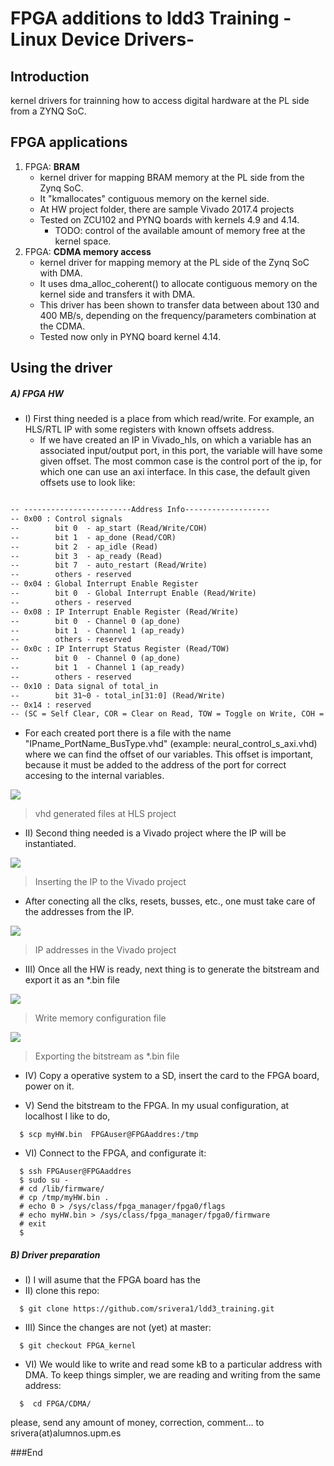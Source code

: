 # FPGA additions to ldd3 Training -Linux Device Drivers- 

## Introduction

kernel drivers for trainning how to access digital hardware at the PL side from a ZYNQ SoC.

## FPGA applications

1. FPGA: **BRAM**
    * kernel driver for mapping BRAM memory at the PL side from the Zynq SoC.
    * It "kmallocates" contiguous memory on the kernel side.
    * At HW project folder, there are sample Vivado 2017.4 projects
    * Tested on ZCU102 and PYNQ boards with kernels 4.9 and 4.14.
        * TODO: control of the available amount of memory free at the kernel space.
2. FPGA: **CDMA memory access**
    * kernel driver for mapping memory at the PL side of the Zynq SoC with DMA.
    * It uses dma_alloc_coherent() to allocate contiguous memory on the kernel side and transfers it with DMA.
    * This driver has been shown to transfer data between about 130 and 400 MB/s, depending on the frequency/parameters combination at the CDMA.
    * Tested now only in PYNQ board kernel 4.14.

## Using the driver
##### A) FPGA HW 
                
+ I) First thing needed is a place from which read/write. For example, an HLS/RTL IP with some registers with known offsets address.
  + If we have created an IP in Vivado_hls, on which a variable has an associated input/output port, in this port, the variable will have some given offset. The most common case is the control port of the ip, for which one can use an axi interface. In this case, the default given offsets use to look like:

```default

-- ------------------------Address Info-------------------
-- 0x00 : Control signals
--        bit 0  - ap_start (Read/Write/COH)
--        bit 1  - ap_done (Read/COR)
--        bit 2  - ap_idle (Read)
--        bit 3  - ap_ready (Read)
--        bit 7  - auto_restart (Read/Write)
--        others - reserved
-- 0x04 : Global Interrupt Enable Register
--        bit 0  - Global Interrupt Enable (Read/Write)
--        others - reserved
-- 0x08 : IP Interrupt Enable Register (Read/Write)
--        bit 0  - Channel 0 (ap_done)
--        bit 1  - Channel 1 (ap_ready)
--        others - reserved
-- 0x0c : IP Interrupt Status Register (Read/TOW)
--        bit 0  - Channel 0 (ap_done)
--        bit 1  - Channel 1 (ap_ready)
--        others - reserved
-- 0x10 : Data signal of total_in
--        bit 31~0 - total_in[31:0] (Read/Write)
-- 0x14 : reserved
-- (SC = Self Clear, COR = Clear on Read, TOW = Toggle on Write, COH = Clear on Handshake)

```
  + For each created port there is a file with the name "IPname_PortName_BusType.vhd" (example: neural_control_s_axi.vhd) where we can find the offset of our variables. This offset is important, because it must be added to the address of the port for correct accesing to the internal variables.
                
				
![](https://github.com/srivera1/ldd3_training/raw/FPGA_kernel/FPGA/media/HLS_vhd.png)

> vhd generated files at HLS project

				
+ II) Second thing needed is a Vivado project where the IP will be instantiated.
                  
				
![](https://github.com/srivera1/ldd3_training/raw/FPGA_kernel/FPGA/media/insert_IP_to_vivado.png)

> Inserting the IP to the Vivado project

				
  + After conecting all the clks, resets, busses, etc., one must take care of the addresses from the IP.
  
                  
				
![](https://github.com/srivera1/ldd3_training/raw/FPGA_kernel/FPGA/media/addresses.png)

> IP addresses in the Vivado project

				
  
  + III) Once all the HW is ready, next thing is to generate the bitstream and export it as an *.bin file
    
                  
				
![](https://github.com/srivera1/ldd3_training/raw/FPGA_kernel/FPGA/media/generate_memory_conf1.png)

> Write memory configuration file

![](https://github.com/srivera1/ldd3_training/raw/FPGA_kernel/FPGA/media/generate_memory_conf2.png)

> Exporting the bitstream as *.bin file

				
				
  + IV) Copy a operative system to a SD, insert the card to the FPGA board, power on it.
				
  + V) Send the bitstream to the FPGA. In my usual configuration, at localhost I like to do,
```console
  $ scp myHW.bin  FPGAuser@FPGAaddres:/tmp
```
				
  + VI) Connect to the FPGA, and configurate it:
			
```console
  $ ssh FPGAuser@FPGAaddres
  $ sudo su -
  # cd /lib/firmware/
  # cp /tmp/myHW.bin .
  # echo 0 > /sys/class/fpga_manager/fpga0/flags
  # echo myHW.bin > /sys/class/fpga_manager/fpga0/firmware
  # exit
  $
```
##### B) Driver preparation

  + I) I will asume that the FPGA board has the 
  + II) clone this repo:

```console
  $ git clone https://github.com/srivera1/ldd3_training.git
```
  + III) Since the changes are not (yet) at master:

```console
  $ git checkout FPGA_kernel
```
  + VI) We would like to write and read some kB to a particular address with DMA. To keep things simpler, we are reading and writing from the same address:
```console
  $  cd FPGA/CDMA/
```
  
  
  
  please, send any amount of money, correction, comment... to srivera(at)alumnos.upm.es

###End
